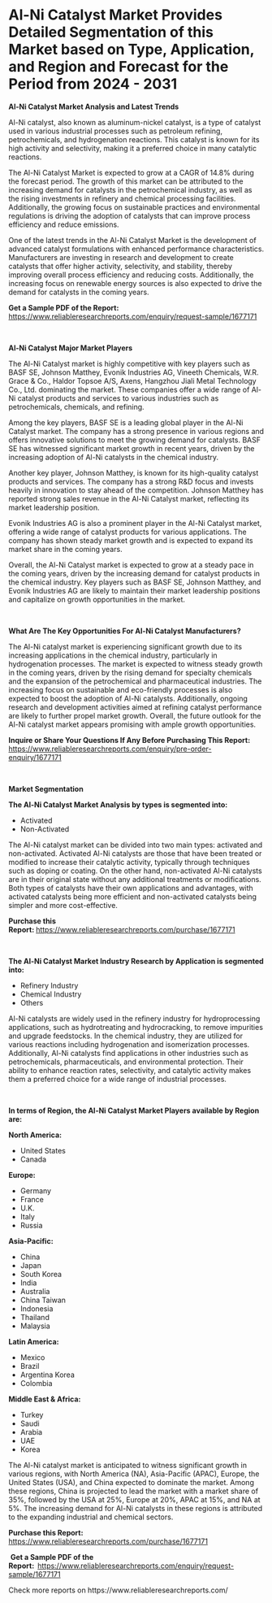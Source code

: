 <p><h1>Al-Ni Catalyst Market Provides Detailed Segmentation of this Market based on Type, Application, and Region and Forecast for the Period from 2024 - 2031</h1></p><p><strong>Al-Ni Catalyst Market Analysis and Latest Trends</strong></p>
<p><p>Al-Ni catalyst, also known as aluminum-nickel catalyst, is a type of catalyst used in various industrial processes such as petroleum refining, petrochemicals, and hydrogenation reactions. This catalyst is known for its high activity and selectivity, making it a preferred choice in many catalytic reactions.</p><p>The Al-Ni Catalyst Market is expected to grow at a CAGR of 14.8% during the forecast period. The growth of this market can be attributed to the increasing demand for catalysts in the petrochemical industry, as well as the rising investments in refinery and chemical processing facilities. Additionally, the growing focus on sustainable practices and environmental regulations is driving the adoption of catalysts that can improve process efficiency and reduce emissions.</p><p>One of the latest trends in the Al-Ni Catalyst Market is the development of advanced catalyst formulations with enhanced performance characteristics. Manufacturers are investing in research and development to create catalysts that offer higher activity, selectivity, and stability, thereby improving overall process efficiency and reducing costs. Additionally, the increasing focus on renewable energy sources is also expected to drive the demand for catalysts in the coming years.</p></p>
<p><strong>Get a Sample PDF of the Report:&nbsp;</strong> <a href="https://www.reliableresearchreports.com/enquiry/request-sample/1677171">https://www.reliableresearchreports.com/enquiry/request-sample/1677171</a></p>
<p>&nbsp;</p>
<p><strong>Al-Ni Catalyst Major Market Players</strong></p>
<p><p>The Al-Ni Catalyst market is highly competitive with key players such as BASF SE, Johnson Matthey, Evonik Industries AG, Vineeth Chemicals, W.R. Grace & Co., Haldor Topsoe A/S, Axens, Hangzhou Jiali Metal Technology Co., Ltd. dominating the market. These companies offer a wide range of Al-Ni catalyst products and services to various industries such as petrochemicals, chemicals, and refining.</p><p>Among the key players, BASF SE is a leading global player in the Al-Ni Catalyst market. The company has a strong presence in various regions and offers innovative solutions to meet the growing demand for catalysts. BASF SE has witnessed significant market growth in recent years, driven by the increasing adoption of Al-Ni catalysts in the chemical industry.</p><p>Another key player, Johnson Matthey, is known for its high-quality catalyst products and services. The company has a strong R&D focus and invests heavily in innovation to stay ahead of the competition. Johnson Matthey has reported strong sales revenue in the Al-Ni Catalyst market, reflecting its market leadership position.</p><p>Evonik Industries AG is also a prominent player in the Al-Ni Catalyst market, offering a wide range of catalyst products for various applications. The company has shown steady market growth and is expected to expand its market share in the coming years.</p><p>Overall, the Al-Ni Catalyst market is expected to grow at a steady pace in the coming years, driven by the increasing demand for catalyst products in the chemical industry. Key players such as BASF SE, Johnson Matthey, and Evonik Industries AG are likely to maintain their market leadership positions and capitalize on growth opportunities in the market.</p></p>
<p>&nbsp;</p>
<p><strong>What Are The Key Opportunities For Al-Ni Catalyst Manufacturers?</strong></p>
<p><p>The Al-Ni catalyst market is experiencing significant growth due to its increasing applications in the chemical industry, particularly in hydrogenation processes. The market is expected to witness steady growth in the coming years, driven by the rising demand for specialty chemicals and the expansion of the petrochemical and pharmaceutical industries. The increasing focus on sustainable and eco-friendly processes is also expected to boost the adoption of Al-Ni catalysts. Additionally, ongoing research and development activities aimed at refining catalyst performance are likely to further propel market growth. Overall, the future outlook for the Al-Ni catalyst market appears promising with ample growth opportunities.</p></p>
<p><strong>Inquire or Share Your Questions If Any Before Purchasing This Report:</strong> <a href="https://www.reliableresearchreports.com/enquiry/pre-order-enquiry/1677171">https://www.reliableresearchreports.com/enquiry/pre-order-enquiry/1677171</a></p>
<p>&nbsp;</p>
<p><strong>Market Segmentation</strong></p>
<p><strong>The Al-Ni Catalyst Market Analysis by types is segmented into:</strong></p>
<p><ul><li>Activated</li><li>Non-Activated</li></ul></p>
<p><p>The Al-Ni catalyst market can be divided into two main types: activated and non-activated. Activated Al-Ni catalysts are those that have been treated or modified to increase their catalytic activity, typically through techniques such as doping or coating. On the other hand, non-activated Al-Ni catalysts are in their original state without any additional treatments or modifications. Both types of catalysts have their own applications and advantages, with activated catalysts being more efficient and non-activated catalysts being simpler and more cost-effective.</p></p>
<p><strong>Purchase this Report:&nbsp;</strong><a href="https://www.reliableresearchreports.com/purchase/1677171">https://www.reliableresearchreports.com/purchase/1677171</a></p>
<p>&nbsp;</p>
<p><strong>The Al-Ni Catalyst Market Industry Research by Application is segmented into:</strong></p>
<p><ul><li>Refinery Industry</li><li>Chemical Industry</li><li>Others</li></ul></p>
<p><p>Al-Ni catalysts are widely used in the refinery industry for hydroprocessing applications, such as hydrotreating and hydrocracking, to remove impurities and upgrade feedstocks. In the chemical industry, they are utilized for various reactions including hydrogenation and isomerization processes. Additionally, Al-Ni catalysts find applications in other industries such as petrochemicals, pharmaceuticals, and environmental protection. Their ability to enhance reaction rates, selectivity, and catalytic activity makes them a preferred choice for a wide range of industrial processes.</p></p>
<p>&nbsp;</p>
<p><strong>In terms of Region, the Al-Ni Catalyst Market Players available by Region are:</strong></p>
<p>
    <p> <strong> North America: </strong>
        <ul>
            <li>United States</li>
            <li>Canada</li>
        </ul>
        </p> 
    <p> <strong> Europe: </strong>
        <ul>
            <li>Germany</li>
            <li>France</li>
            <li>U.K.</li>
            <li>Italy</li>
            <li>Russia</li>
        </ul>
        </p> 
    <p> <strong> Asia-Pacific: </strong>
        <ul>
            <li>China</li>
            <li>Japan</li>
            <li>South Korea</li>
            <li>India</li>
            <li>Australia</li>
            <li>China Taiwan</li>
            <li>Indonesia</li>
            <li>Thailand</li>
            <li>Malaysia</li>
        </ul>
        </p> 
    <p> <strong> Latin America: </strong>
        <ul>
            <li>Mexico</li>
            <li>Brazil</li>
            <li>Argentina Korea</li>
            <li>Colombia</li>
        </ul>
        </p> 
    <p> <strong> Middle East & Africa: </strong>
        <ul>
            <li>Turkey</li>
            <li>Saudi</li>
            <li>Arabia</li>
            <li>UAE</li>
            <li>Korea</li>
        </ul>
    </p>
    </p>
<p><p>The Al-Ni catalyst market is anticipated to witness significant growth in various regions, with North America (NA), Asia-Pacific (APAC), Europe, the United States (USA), and China expected to dominate the market. Among these regions, China is projected to lead the market with a market share of 35%, followed by the USA at 25%, Europe at 20%, APAC at 15%, and NA at 5%. The increasing demand for Al-Ni catalysts in these regions is attributed to the expanding industrial and chemical sectors.</p></p>
<p><strong>Purchase this Report: </strong><a href="https://www.reliableresearchreports.com/purchase/1677171">https://www.reliableresearchreports.com/purchase/1677171</a></p>
<p>&nbsp;<strong>Get a Sample PDF of the Report:&nbsp;&nbsp;</strong><a href="https://www.reliableresearchreports.com/enquiry/request-sample/1677171">https://www.reliableresearchreports.com/enquiry/request-sample/1677171</a></p>
<p><strong></strong></p>
<p>Check more reports on https://www.reliableresearchreports.com/</p>